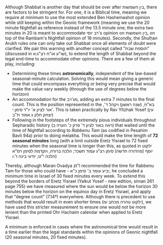 Although Shabbat is another day that should be over after בין השמשות, there are factors to be stringent for. For one, it is a Biblical time, meaning we require at minimum to use the most extended Ben Hashemashot opinion while still keeping within the Geonic framework (meaning we use the 20 minute Nightfall as reference instead of the 13.5 minute one; the extra two minutes in 20 is meant to accommodate רב יוסי's opinion on בין השמשות, on top of the Rambam's Nightfall opinion of 18 minutes). Secondly, the Shulḥan Arukh rules one can only take out Shabbat once all elements of doubt were clarified. We pair this warning with another concept called "תוספת שבת" (discussed in שו"ע או"ח רצ"ג:א), to extend the length of Shabbat beyond the legal end-time to accommodate other opinions. There are a few of them at play, including:

- Determining these times **astronomically**, independent of the law-based seasonal-minute calculation. Solving this would mean giving a generic time that could encompass everything or being very precise that would make the value vary weekly (through the use of degrees below the horizon)
- An accommodation for the מג'רב, adding an extra 7 minutes to the final count. This is the position represented in the בא"ח, (שנה ראשון) ויקהל ד', אור לציון א' יו"ד סימן י'. This is taken practically by Rav Yitzhak Yosef (עין יצחק חלק ג אמוד ת"ב)
- Following in the footsteps of the extremely pious individuals throughout Sepharadic history (ראה באור לציון ד' פרק כ' הערה ב) that waited until the time of Nightfall according to _Rabbenu Tam_ (as codified in Pesahim Bavli 94a) prior to doing melakha. This would make the time length of **72 seasonal minutes** long (with a limit outside Eretz Yisrael to 72 fixed minutes when the seasonal time is longer than this, as quoted in ילקוט יוסף (מהדורה חדשה) סימן רצ"ג עמוד תשכד; הלכה ברורה, הקדמת לסימן רס"א הלכה י"ט; יודעי בינה ז':ו)

Thereby, although Maran Ovadya zt"l recommended the time for Rabbenu Tam for those who could have - יביע עומר ב' סימן כ"א, he concluded a minimum time in Israel of 30 fixed minutes every week. To extend this beyond the borders of Eretz Yisrael (Yalkut Yosef - new edition, siman 261 page 755) we have measured where the sun would be below the horizon 30 minutes below the horizon on the equinox day in Eretz Yisrael, and apply that "degree count" (7.14º) everywhere. Although there is precedent to use methods that would result in even shorter times (ילקוט טהרה מכתב עז), we have used this stricter measurement to ensure one would not be more lenient than the printed Ohr Hachaim calendar when applied to Eretz Yisrael.

A minimum is enforced in cases where the astronomical time would result in a time earlier than the legal standards within the opinions of Geonic nightfall (20 seasonal minutes, 20 fixed minutes).